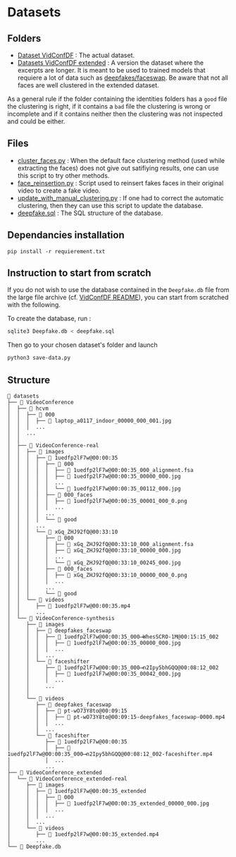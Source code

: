 ﻿# Datasets

## Folders

* [Dataset VidConfDF](./datasets/VideoConference/README.md) : The actual dataset.
* [Datasets VidConfDF extended](./datasets/VideoConference_extended/README.md) : A version the dataset where the excerpts are longer. It is meant to be used to trained models that requiere a lot of data such as [deepfakes/faceswap](https://github.com/deepfakes/faceswap). Be aware that not all faces are well clustered in the extended dataset.

As a general rule if the folder containing the identities folders has a `good` file the clustering is right, if it contains a `bad` file the clustering is wrong or incomplete and if it contains neither then the clustering was not inspected and could be either.

## Files

* [cluster_faces.py](./cluster_faces.py) : When the default face clustering method (used while extracting the faces) does not give out satifiying results, one can use this script to try other methods.
* [face_reinsertion.py](./face_reinsertion.py) : Script used to reinsert fakes faces in their original video to create a fake video.
* [update_with_manual_clustering.py](./update_with_manual_clustering.py) : If one had to correct the automatic clustering, then they can use this script to update the database.
* [deepfake.sql](./deepfake.sql) : The SQL structure of the database. 

## Dependancies installation

```
pip install -r requierement.txt
```

## Instruction to start from scratch
If you do not wish to use the database contained in the `Deepfake.db` file from the large file archive (cf. [VidConfDF README](../README.md)), you can start from scratched with the following.

To create the database, run :
```bash
sqlite3 Deepfake.db < deepfake.sql
```

Then go to your chosen dataset's folder and launch 
```bash
python3 save-data.py
```

## Structure

```
 datasets
├──  VideoConference
│  ├──  hcvm
│  │  ├──  000
│  │  │  ├──  laptop_a0117_indoor_00000_000_001.jpg
│  │  │  ...
│  │  ...
│  │
│  ├──  VideoConference-real
│  │  ├──  images
│  │  │  ├──  1uedfp2lF7w@00:00:35
│  │  │  │  ├──  000
│  │  │  │  │  ├──  1uedfp2lF7w@00:00:35_000_alignment.fsa
│  │  │  │  │  ├──  1uedfp2lF7w@00:00:35_00000_000.jpg
│  │  │  │  │  ...
│  │  │  │  │  └──  1uedfp2lF7w@00:00:35_00112_000.jpg
│  │  │  │  ├──  000_faces
│  │  │  │  │  ├──  1uedfp2lF7w@00:00:35_00001_000_0.png
│  │  │  │  │  ...
│  │  │  │  ...
│  │  │  │  └──  good
│  │  │  ...
│  │  │  └──  xGq_ZHJ92fQ@00:33:10
│  │  │     ├──  000
│  │  │     │  ├──  xGq_ZHJ92fQ@00:33:10_000_alignment.fsa
│  │  │     │  ├──  xGq_ZHJ92fQ@00:33:10_00000_000.jpg
│  │  │     │  ...
│  │  │     │  └──  xGq_ZHJ92fQ@00:33:10_00245_000.jpg
│  │  │     ├──  000_faces
│  │  │     │  ├──  xGq_ZHJ92fQ@00:33:10_00000_000_0.png
│  │  │     │  ...
│  │  │     ...
│  │  │     └──  good
│  │  └──  videos
│  │     ├──  1uedfp2lF7w@00:00:35.mp4
│  │     ...
│  └──  VideoConference-synthesis
│     ├──  images
│     │  ├──  deepfakes_faceswap
│     │  │  ├──  1uedfp2lF7w@00:00:35_000⟶WhesSCRO-1M@00:15:15_002
│     │  │  │  ├──  1uedfp2lF7w@00:00:35_00000_000.jpg
│     │  │  │  ...
│     │  │  ...
│     │  └──  faceshifter
│     │     ├──  1uedfp2lF7w@00:00:35_000⟶n2Ipy5bhGQQ@00:08:12_002
│     │     │  ├──  1uedfp2lF7w@00:00:35_00042_000.jpg
│     │     │  ...
│     │     ...
│     │
│     └──  videos
│        ├──  deepfakes_faceswap
│        │  ├──  pt-wO73Y8to@00:09:15
│        │  │  ├──  pt-wO73Y8to@00:09:15-deepfakes_faceswap-0000.mp4
│        │  │  ...
│        │  ...
│        └──  faceshifter
│           ├──  1uedfp2lF7w@00:00:35
│           │  ├──  1uedfp2lF7w@00:00:35_000⟶n2Ipy5bhGQQ@00:08:12_002-faceshifter.mp4
│           │  ...
│           ...
├──  VideoConference_extended
│  └──  VideoConference_extended-real
│     ├──  images
│     │  ├──  1uedfp2lF7w@00:00:35_extended
│     │  │  ├──  000
│     │  │  │  ├──  1uedfp2lF7w@00:00:35_extended_00000_000.jpg
│     │  │  │  ...
│     │  │  ...
│     │  ...
│     └──  videos
│        ├──  1uedfp2lF7w@00:00:35_extended.mp4
│        ...
└──  Deepfake.db
```
